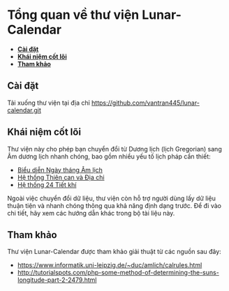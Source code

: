 # Tổng quan về thư viện Lunar-Calendar

- **[Cài đặt](#cài-đặt)**
- **[Khái niệm cốt lõi](#khái-niệm-cốt-lõi)**
- **[Tham khảo](#tham-khảo)**


## Cài đặt
Tải xuống thư viện tại địa chỉ https://github.com/vantran445/lunar-calendar.git

## Khái niệm cốt lõi
Thư viện này cho phép bạn chuyển đổi từ Dương lịch (lịch Gregorian) sang Âm dương lịch nhanh chóng, bao gồm nhiều yếu tố lịch pháp cần thiết:
- [Biểu diễn Ngày tháng Âm lịch](/docs/Vietnamese/02-bieu-dien-ngay-thang-am-lich.md)
- [Hệ thống Thiên can và Địa chi](/docs/Vietnamese/03-he-thong-thien-can-dia-chi.md)
- [Hệ thống 24 Tiết khí](/docs/Vietnamese/04-he-thong-24-tiet-khi.md)

Ngoài việc chuyển đổi dữ liệu, thư viện còn hỗ trợ người dùng lấy dữ liệu thuận tiện và nhanh chóng thông qua khả năng định dạng trước. Để đi vào chi tiết, hãy xem các hướng dẫn khác trong bộ tài liệu này.

## Tham khảo
Thư viện Lunar-Calendar được tham khảo giải thuật từ các nguồn sau đây:
- https://www.informatik.uni-leipzig.de/~duc/amlich/calrules.html
- http://tutorialspots.com/php-some-method-of-determining-the-suns-longitude-part-2-2479.html